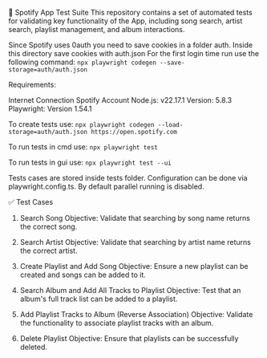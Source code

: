 
🎵 Spotify App Test Suite
This repository contains a set of automated tests for validating key functionality of the  App, including song search, artist search, playlist management, and album interactions. 

Since Spotify uses 0auth you need to save cookies in a folder auth. Inside this directory save cookies with auth.json
For the first login time run use the following command: 
`npx playwright codegen --save-storage=auth/auth.json`

Requirements:

Internet Connection
Spotify Account
Node.js: v22.17.1
Version: 5.8.3
Playwright: Version 1.54.1

To create tests use: 
`npx playwright codegen --load-storage=auth/auth.json https://open.spotify.com`

To run tests in cmd use:
`npx playwright test` 

To run tests in gui use:
`npx playwright test --ui`

Tests cases are stored inside tests folder.
Configuration can be done via playwright.config.ts.
By default parallel running is disabled.

✅ Test Cases
1. Search Song
Objective: Validate that searching by song name returns the correct song.

2. Search Artist
Objective: Validate that searching by artist name returns the correct artist.

3. Create Playlist and Add Song
Objective: Ensure a new playlist can be created and songs can be added to it.

4. Search Album and Add All Tracks to Playlist
Objective: Test that an album's full track list can be added to a playlist.

5. Add Playlist Tracks to Album (Reverse Association)
Objective: Validate the functionality to associate playlist tracks with an album.

6. Delete Playlist
Objective: Ensure that playlists can be successfully deleted.